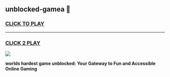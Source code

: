 
## unblocked-gamea 👋
<h3>
<a href="https://premium.freeplayer.one?title=unblocked-gamea&ref=14F">CLICK TO PLAY</a></h3>
<hr>

<h3>
<a href="https://premium.freeplayer.one?title=unblocked-gamea&ref=14F">CLICK 2 PLAY</a>
  
</h3>

<a href="https://premium.freeplayer.one?title=unblocked-gamea&ref=12F/"><img src="https://clearcache.store/games.png"></a>


**worlds hardest game unblocked: Your Gateway to Fun and Accessible Online Gaming**
